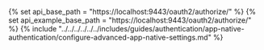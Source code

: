 {% set api_base_path = "https://localhost:9443/oauth2/authorize/" %}
{% set api_example_base_path = "https://localhost:9443/oauth2/authorize/" %}
{% include "../../../../../../includes/guides/authentication/app-native-authentication/configure-advanced-app-native-settings.md" %}